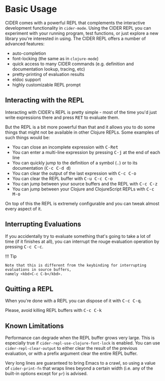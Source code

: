 # Basic Usage

CIDER comes with a powerful REPL that complements the interactive
development functionality in `cider-mode`. Using the CIDER REPL you
can experiment with your running program, test functions, or just
explore a new library you're interested in using. The CIDER REPL offers a number of advanced features:

* auto-completion
* font-locking (the same as in `clojure-mode`)
* quick access to many CIDER commands (e.g. definition and documentation lookup, tracing, etc)
* pretty-printing of evaluation results
* eldoc support
* highly customizable REPL prompt

## Interacting with the REPL

Interacting with CIDER's REPL is pretty simple - most of the time
you'd just write expressions there and press <kbd>RET</kbd> to
evaluate them.

But the REPL is a bit more powerful than that and it allows you to do some things that might not be available in
other Clojure REPLs. Some examples of such things would be:

* You can close an incomplete expression with <kbd>C-Ret</kbd>
* You can enter a multi-line expression by pressing <kbd>C-j</kbd> at the end of each line
* You can quickly jump to the definition of a symbol (<kbd>.</kbd>) or to its documentation (<kbd>C-c C-d d</kbd>)
* You can clear the output of the last expression with <kbd>C-c C-o</kbd>
* You can clear the REPL buffer with <kbd>C-u C-c C-o</kbd>
* You can jump between your source buffers and the REPL with <kbd>C-c C-z</kbd>
* You can jump between your Clojure and ClojureScript REPLs with <kbd>C-c M-o</kbd>

On top of this the REPL is extremely configurable and you can tweak almost every aspect of it.

## Interrupting Evaluations

If you accidentally try to evaluate something that's going to take a lot of time (if it finishes at all), you
can interrupt the rouge evaluation operation by pressing <kbd>C-c C-c</kbd>.

!!! Tip

    Note that this is different from the keybinding for interrupting evaluations in source buffers,
    namely <kbd>C-c C-b</kbd>.

## Quitting a REPL

When you're done with a REPL you can dispose of it with <kbd>C-c C-q</kbd>.

Please, avoid killing REPL buffers with <kbd>C-c C-k</kbd>

## Known Limitations

Performance can degrade when the REPL buffer grows very large. This is
especially true if `cider-repl-use-clojure-font-lock` is enabled. You can use
`cider-repl-clear-output` to either clear the result of the previous evaluation,
or with a prefix argument clear the entire REPL buffer.

Very long lines are guaranteed to bring Emacs to a crawl, so using a value of
`cider-print-fn` that wraps lines beyond a certain width (i.e. any of the
built-in options except for `pr`) is advised.
